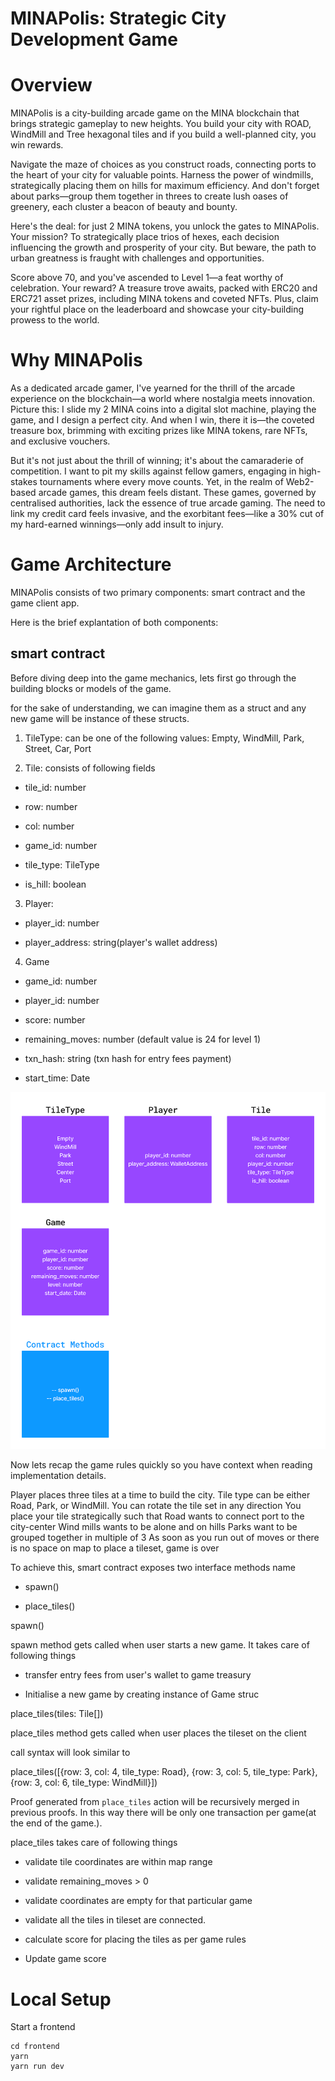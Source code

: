 # MINAPolis: Strategic City Development Game

# Overview

MINAPolis is a city-building arcade game on the MINA blockchain that brings strategic gameplay to new heights. You build your city with ROAD, WindMill and Tree hexagonal tiles and if you build a well-planned city, you win rewards.


Navigate the maze of choices as you construct roads, connecting ports to the heart of your city for valuable points. Harness the power of windmills, strategically placing them on hills for maximum efficiency. And don't forget about parks—group them together in threes to create lush oases of greenery, each cluster a beacon of beauty and bounty.

Here's the deal: for just 2 MINA tokens, you unlock the gates to MINAPolis. Your mission? To strategically place trios of hexes, each decision influencing the growth and prosperity of your city. But beware, the path to urban greatness is fraught with challenges and opportunities.


Score above 70, and you've ascended to Level 1—a feat worthy of celebration. Your reward? A treasure trove awaits, packed with ERC20 and ERC721 asset prizes, including MINA tokens and coveted NFTs. Plus, claim your rightful place on the leaderboard and showcase your city-building prowess to the world.


# Why MINAPolis

As a dedicated arcade gamer, I've yearned for the thrill of the arcade experience on the blockchain—a world where nostalgia meets innovation. Picture this: I slide my 2 MINA coins into a digital slot machine, playing the game, and I design a perfect city. And when I win, there it is—the coveted treasure box, brimming with exciting prizes like MINA tokens, rare NFTs, and exclusive vouchers.

But it's not just about the thrill of winning; it's about the camaraderie of competition. I want to pit my skills against fellow gamers, engaging in high-stakes tournaments where every move counts.
Yet, in the realm of Web2-based arcade games, this dream feels distant. These games, governed by centralised authorities, lack the essence of true arcade gaming. The need to link my credit card feels invasive, and the exorbitant fees—like a 30% cut of my hard-earned winnings—only add insult to injury.



# Game Architecture

MINAPolis consists of two primary components: smart contract and the game client app.

Here is the brief explantation of both components:

## smart contract
Before diving deep into the game mechanics, lets first go through the building blocks or models of the game.

for the sake of understanding, we can imagine them as a struct and any new game will be instance of these structs.

1. TileType: can be one of the following values: Empty, WindMill, Park, Street, Car, Port

2. Tile: consists of following fields

  - tile_id: number

  - row: number

  - col: number

  - game_id: number

  - tile_type: TileType

  - is_hill: boolean

3. Player:

  - player_id: number

  - player_address: string(player's wallet address)

 4. Game

  - game_id: number

  - player_id: number

  - score: number

  - remaining_moves: number (default value is 24 for level 1)

  - txn_hash: string (txn hash for entry fees payment)

  - start_time: Date

![Game model architecture](/docs/minapolis_architecture.png)



Now lets recap the game rules quickly so you have context when reading implementation details.

Player places three tiles at a time to build the city.
Tile type can be either Road, Park, or WindMill.
You can rotate the tile set in any direction
You place your tile strategically such that
 Road wants to connect port to the city-center
 Wind mills wants to be alone and on hills
 Parks want to be grouped together in multiple of 3
As soon as you run out of moves or there is no space on map to place a tileset, game is over

 

To achieve this, smart contract exposes two interface methods name

- spawn()

- place_tiles()

spawn()

spawn method gets called when user starts a new game. It takes care of following things

- transfer entry fees from user's wallet to game treasury

- Initialise a new game by creating instance of Game struc


 

place_tiles(tiles: Tile[])

place_tiles method gets called when user places the tileset on the client

call syntax will look similar to

place_tiles([{row: 3, col: 4, tile_type: Road}, {row: 3, col: 5, tile_type: Park}, {row: 3, col: 6, tile_type: WindMill}])

Proof generated from `place_tiles` action will be recursively merged in previous proofs. In this way there will be only one transaction per game(at the end of the game.). 

place_tiles takes care of following things

- validate tile coordinates are within map range

- validate remaining_moves > 0

- validate coordinates are empty for that particular game

- validate all the tiles in tileset are connected.

- calculate score for placing the tiles as per game rules

- Update game score



# Local Setup
Start a frontend

```
cd frontend
yarn
yarn run dev
```

